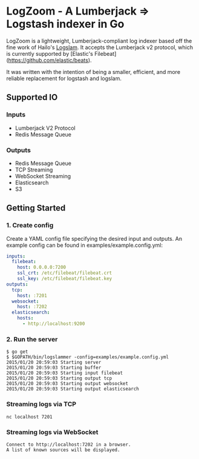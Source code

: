 # LogZoom - A Lumberjack => Logstash indexer in Go

LogZoom is a lightweight, Lumberjack-compliant log indexer based off the fine
work of Hailo's [Logslam](https://github.com/hailocab/logslam). It accepts
the Lumberjack v2 protocol, which is currently supported by [Elastic's Filebeat]
(https://github.com/elastic/beats).

It was written with the intention of being a smaller, efficient, and more reliable
replacement for logstash and logslam.

## Supported IO

### Inputs

- Lumberjack V2 Protocol
- Redis Message Queue

### Outputs

- Redis Message Queue
- TCP Streaming
- WebSocket Streaming
- Elasticsearch
- S3

## Getting Started

### 1. Create config

Create a YAML config file specifying the desired input and outputs. An example
config can be found in examples/example.config.yml:

```yaml
inputs:
  filebeat:
    host: 0.0.0.0:7200
    ssl_crt: /etc/filebeat/filebeat.crt
    ssl_key: /etc/filebeat/filebeat.key
outputs:
  tcp:
    host: :7201
  websocket:
    host: :7202
  elasticsearch:
    hosts:
      - http://localhost:9200
``````

### 2. Run the server

```
$ go get
$ $GOPATH/bin/logslammer -config=examples/example.config.yml
2015/01/20 20:59:03 Starting server
2015/01/20 20:59:03 Starting buffer
2015/01/20 20:59:03 Starting input filebeat
2015/01/20 20:59:03 Starting output tcp
2015/01/20 20:59:03 Starting output websocket
2015/01/20 20:59:03 Starting output elasticsearch
```

### Streaming logs via TCP

```
nc localhost 7201
```

### Streaming logs via WebSocket

```
Connect to http://localhost:7202 in a browser.
A list of known sources will be displayed.
```
